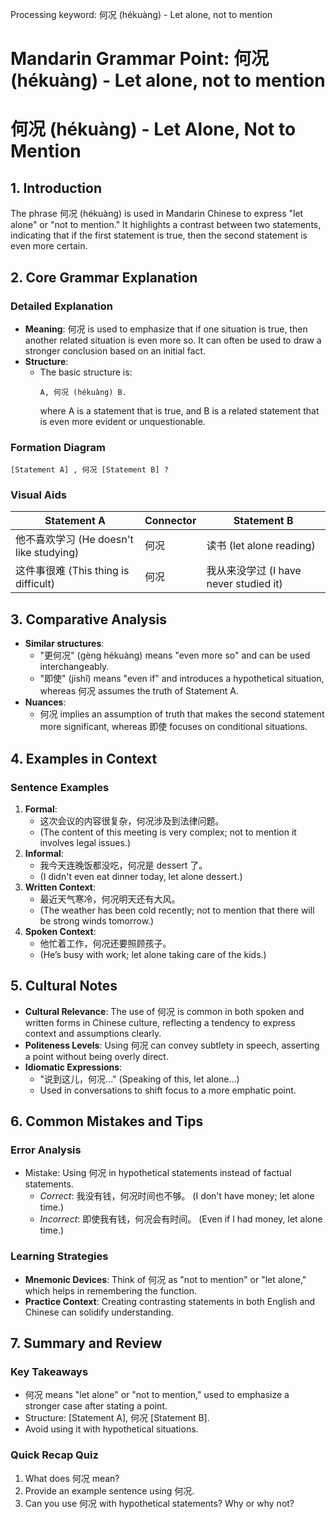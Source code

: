 Processing keyword: 何况 (hékuàng) - Let alone, not to mention
# Mandarin Grammar Point: 何况 (hékuàng) - Let alone, not to mention
# 何况 (hékuàng) - Let Alone, Not to Mention
## 1. Introduction
The phrase 何况 (hékuàng) is used in Mandarin Chinese to express "let alone" or "not to mention." It highlights a contrast between two statements, indicating that if the first statement is true, then the second statement is even more certain.
## 2. Core Grammar Explanation
### Detailed Explanation
- **Meaning**: 何况 is used to emphasize that if one situation is true, then another related situation is even more so. It can often be used to draw a stronger conclusion based on an initial fact.
- **Structure**: 
    - The basic structure is:
      ```
      A, 何况 (hékuàng) B.
      ```
      where A is a statement that is true, and B is a related statement that is even more evident or unquestionable.
### Formation Diagram
```
[Statement A] , 何况 [Statement B] ?
```
### Visual Aids
| Statement A          | Connector | Statement B           |
|----------------------|-----------|------------------------|
| 他不喜欢学习 (He doesn't like studying) | 何况       | 读书 (let alone reading)      |
| 这件事很难 (This thing is difficult)     | 何况       | 我从来没学过 (I have never studied it) |
## 3. Comparative Analysis
- **Similar structures**: 
    - "更何况" (gèng hékuàng) means "even more so" and can be used interchangeably.
    - "即使" (jíshǐ) means "even if" and introduces a hypothetical situation, whereas 何况 assumes the truth of Statement A.
- **Nuances**: 
    - 何况 implies an assumption of truth that makes the second statement more significant, whereas 即使 focuses on conditional situations.
## 4. Examples in Context
### Sentence Examples
1. **Formal**:  
   - 这次会议的内容很复杂，何况涉及到法律问题。
   - (The content of this meeting is very complex; not to mention it involves legal issues.)
2. **Informal**:  
   - 我今天连晚饭都没吃，何况是 dessert 了。
   - (I didn't even eat dinner today, let alone dessert.)
3. **Written Context**:  
   - 最近天气寒冷，何况明天还有大风。
   - (The weather has been cold recently; not to mention that there will be strong winds tomorrow.)
4. **Spoken Context**:  
   - 他忙着工作，何况还要照顾孩子。
   - (He’s busy with work; let alone taking care of the kids.)
## 5. Cultural Notes
- **Cultural Relevance**: The use of 何况 is common in both spoken and written forms in Chinese culture, reflecting a tendency to express context and assumptions clearly.
- **Politeness Levels**: Using 何况 can convey subtlety in speech, asserting a point without being overly direct.
- **Idiomatic Expressions**: 
   - "说到这儿，何况..." (Speaking of this, let alone…) 
   - Used in conversations to shift focus to a more emphatic point.
## 6. Common Mistakes and Tips
### Error Analysis
- Mistake: Using 何况 in hypothetical statements instead of factual statements. 
  - *Correct*: 我没有钱，何况时间也不够。 (I don't have money; let alone time.)
  - *Incorrect*: 即使我有钱，何况会有时间。 (Even if I had money, let alone time.)
### Learning Strategies
- **Mnemonic Devices**: Think of 何况 as "not to mention" or "let alone," which helps in remembering the function.
- **Practice Context**: Creating contrasting statements in both English and Chinese can solidify understanding.
## 7. Summary and Review
### Key Takeaways
- 何况 means "let alone" or "not to mention," used to emphasize a stronger case after stating a point.
- Structure: [Statement A], 何况 [Statement B].
- Avoid using it with hypothetical situations.
### Quick Recap Quiz
1. What does 何况 mean?
2. Provide an example sentence using 何况.
3. Can you use 何况 with hypothetical statements? Why or why not?
